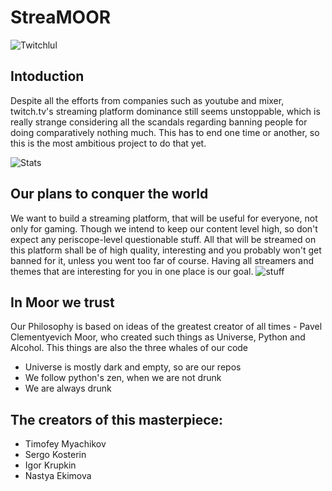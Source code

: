 # StreaMOOR
![Twitchlul](https://raw.githubusercontent.com/Mita57/learning_stuff_myself/master/Java/Coolthing/src/twitchded.png)

## Intoduction

Despite all the efforts from companies such as youtube and mixer, twitch.tv's streaming platform dominance still seems unstoppable, which is really strange considering all the scandals regarding banning people for doing comparatively nothing much. 
This has to end one time or another, so this is the most ambitious project to do that yet. 

![Stats](https://cdn.neow.in/news/images/uploaded/2018/10/1540496625_1_b305kffnjopv0fx1e8hqsq.jpg)

## Our plans to conquer the world

We want to build a streaming platform, that will be useful for everyone, not only for gaming.
Though we intend to keep our content level high, so don't expect any periscope-level questionable stuff.
All that will be streamed on this platform shall be of high quality, interesting and you probably won't get banned for it, unless you went too far of course. Having all streamers and themes that are interesting for you in one place is our goal.
![stuff](https://raw.githubusercontent.com/Mita57/learning_stuff_myself/master/Java/Coolthing/src/thingsToDo.jpg)

## In Moor we trust
Our Philosophy is based on ideas of the greatest creator of all times - Pavel Clementyevich Moor, who created such things as Universe, Python and Alcohol. This things are also the three whales of our code 
   * Universe is mostly dark and empty, so are our repos</li>
   * We follow python's zen, when we are not drunk</li>
   * We are always drunk</li>
   
   
## The creators of this masterpiece:
* Timofey Myachikov
* Sergo Kosterin
* Igor Krupkin
* Nastya Ekimova

